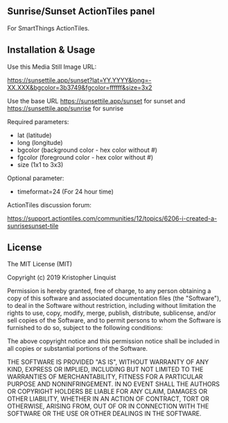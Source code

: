 ## Sunrise/Sunset ActionTiles panel

For SmartThings ActionTiles.


## Installation & Usage

Use this Media Still Image URL:

https://sunsettile.app/sunset?lat=YY.YYYY&long=-XX.XXX&bgcolor=3b3749&fgcolor=ffffff&size=3x2

Use the base URL https://sunsettile.app/sunset for sunset and https://sunsettile.app/sunrise for sunrise

Required parameters: 

* lat (latitude)
* long (longitude)
* bgcolor (background color  - hex color without #)
* fgcolor (foreground color - hex color without #)
* size (1x1 to 3x3)

Optional parameter:

* timeformat=24 (For 24 hour time)


ActionTiles discussion forum:

https://support.actiontiles.com/communities/12/topics/6206-i-created-a-sunrisesunset-tile


## License
 
The MIT License (MIT)

Copyright (c) 2019 Kristopher Linquist

Permission is hereby granted, free of charge, to any person obtaining a copy of this software and associated documentation files (the "Software"), to deal in the Software without restriction, including without limitation the rights to use, copy, modify, merge, publish, distribute, sublicense, and/or sell copies of the Software, and to permit persons to whom the Software is furnished to do so, subject to the following conditions:

The above copyright notice and this permission notice shall be included in all copies or substantial portions of the Software.

THE SOFTWARE IS PROVIDED "AS IS", WITHOUT WARRANTY OF ANY KIND, EXPRESS OR IMPLIED, INCLUDING BUT NOT LIMITED TO THE WARRANTIES OF MERCHANTABILITY, FITNESS FOR A PARTICULAR PURPOSE AND NONINFRINGEMENT. IN NO EVENT SHALL THE AUTHORS OR COPYRIGHT HOLDERS BE LIABLE FOR ANY CLAIM, DAMAGES OR OTHER LIABILITY, WHETHER IN AN ACTION OF CONTRACT, TORT OR OTHERWISE, ARISING FROM, OUT OF OR IN CONNECTION WITH THE SOFTWARE OR THE USE OR OTHER DEALINGS IN THE SOFTWARE.